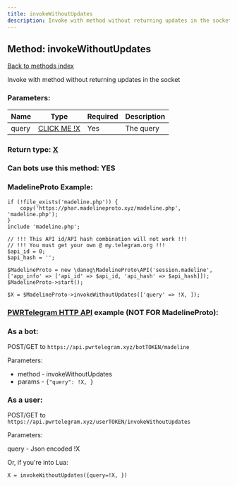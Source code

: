 ```yaml
---
title: invokeWithoutUpdates
description: Invoke with method without returning updates in the socket
---
```

## Method: invokeWithoutUpdates  
[Back to methods index](index.md)


Invoke with method without returning updates in the socket

### Parameters:

| Name     |    Type       | Required | Description |
|----------|---------------|----------|-------------|
|query|[CLICK ME !X](../types/!X.md) | Yes|The query|


### Return type: [X](../types/X.md)

### Can bots use this method: **YES**


### MadelineProto Example:


```
if (!file_exists('madeline.php')) {
    copy('https://phar.madelineproto.xyz/madeline.php', 'madeline.php');
}
include 'madeline.php';

// !!! This API id/API hash combination will not work !!!
// !!! You must get your own @ my.telegram.org !!!
$api_id = 0;
$api_hash = '';

$MadelineProto = new \danog\MadelineProto\API('session.madeline', ['app_info' => ['api_id' => $api_id, 'api_hash' => $api_hash]]);
$MadelineProto->start();

$X = $MadelineProto->invokeWithoutUpdates(['query' => !X, ]);
```

### [PWRTelegram HTTP API](https://pwrtelegram.xyz) example (NOT FOR MadelineProto):

### As a bot:

POST/GET to `https://api.pwrtelegram.xyz/botTOKEN/madeline`

Parameters:

* method - invokeWithoutUpdates
* params - `{"query": !X, }`



### As a user:

POST/GET to `https://api.pwrtelegram.xyz/userTOKEN/invokeWithoutUpdates`

Parameters:

query - Json encoded !X




Or, if you're into Lua:

```
X = invokeWithoutUpdates({query=!X, })
```

